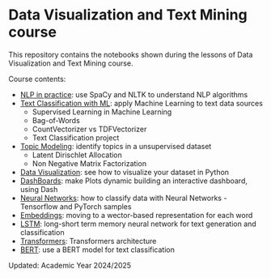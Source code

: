 # Data Visualization and Text Mining course
This repository contains the notebooks shown during the lessons of Data Visualization and Text Mining course.

Course contents:
* [NLP in practice](./2.%20NLP%20in%20Practice/): use SpaCy and NLTK to understand NLP algorithms
* [Text Classification with ML](./3.%20Text%20Classification/): apply Machine Learning to text data sources
  * Supervised Learning in Machine Learning
  * Bag-of-Words
  * CountVectorizer vs TDFVectorizer
  * Text Classification project
* [Topic Modeling](./4.%20Topic%20Modeling/): identify topics in a unsupervised dataset
  * Latent Dirischlet Allocation
  * Non Negative Matrix Factorization
* [Data Visualization](./5.%20Data%20Visualization/): see how to visualize your dataset in Python
* [DashBoards](./6.%20DashBoards/): make Plots dynamic building an interactive dashboard, using Dash
* [Neural Networks](./7.%20Neural%20Networks/): how to classify data with Neural Networks - Tensorflow and PyTorch samples
* [Embeddings](./8.%20Embeddings/): moving to a wector-based representation for each word
* [LSTM](./9.%20LSTM/): long-short term memory neural network for text generation and classification
* [Transformers](./10.%20Transformers/): Transformers architecture
* [BERT](./11.%20BERT/): use a BERT model for text classification

Updated: Academic Year 2024/2025
